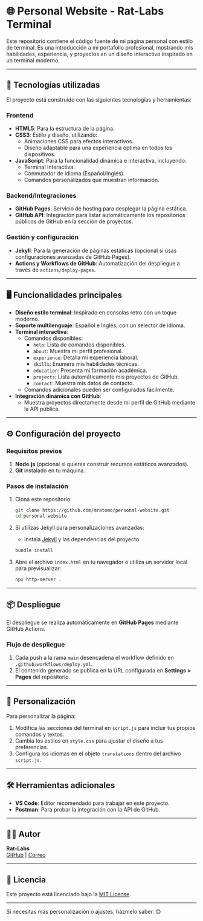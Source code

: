 # 🌐 Personal Website - Rat-Labs Terminal

Este repositorio contiene el código fuente de mi página personal con estilo de terminal. Es una introducción a mi portafolio profesional, mostrando mis habilidades, experiencia, y proyectos en un diseño interactivo inspirado en un terminal moderno.

---

## 🚀 Tecnologías utilizadas

El proyecto está construido con las siguientes tecnologías y herramientas:

### **Frontend**
- **HTML5**: Para la estructura de la página.
- **CSS3**: Estilo y diseño, utilizando:
  - Animaciones CSS para efectos interactivos.
  - Diseño adaptable para una experiencia óptima en todos los dispositivos.
- **JavaScript**: Para la funcionalidad dinámica e interactiva, incluyendo:
  - Terminal interactiva.
  - Conmutador de idioma (Español/Inglés).
  - Comandos personalizados que muestran información.

### **Backend/Integraciones**
- **GitHub Pages**: Servicio de hosting para desplegar la página estática.
- **GitHub API**: Integración para listar automáticamente los repositorios públicos de GitHub en la sección de proyectos.

### **Gestión y configuración**
- **Jekyll**: Para la generación de páginas estáticas (opcional si usas configuraciones avanzadas de GitHub Pages).
- **Actions y Workflows de GitHub**: Automatización del despliegue a través de `actions/deploy-pages`.

---

## 🖥️ Funcionalidades principales

- **Diseño estilo terminal**: Inspirado en consolas retro con un toque moderno.
- **Soporte multilenguaje**: Español e Inglés, con un selector de idioma.
- **Terminal interactiva**:
  - Comandos disponibles:
    - `help`: Lista de comandos disponibles.
    - `about`: Muestra mi perfil profesional.
    - `experience`: Detalla mi experiencia laboral.
    - `skills`: Enumera mis habilidades técnicas.
    - `education`: Presenta mi formación académica.
    - `projects`: Lista automáticamente mis proyectos de GitHub.
    - `contact`: Muestra mis datos de contacto.
  - Comandos adicionales pueden ser configurados fácilmente.
- **Integración dinámica con GitHub**:
  - Muestra proyectos directamente desde mi perfil de GitHub mediante la API pública.

---

## ⚙️ Configuración del proyecto

### **Requisitos previos**
1. **Node.js** (opcional si quieres construir recursos estáticos avanzados).
2. **Git** instalado en tu máquina.

### **Pasos de instalación**
1. Clona este repositorio:
   ```bash
   git clone https://github.com/mratomo/personal-website.git
   cd personal-website
   ```
2. Si utilizas Jekyll para personalizaciones avanzadas:
   - Instala [Jekyll](https://jekyllrb.com/docs/installation/) y las dependencias del proyecto.
   ```bash
   bundle install
   ```

3. Abre el archivo `index.html` en tu navegador o utiliza un servidor local para previsualizar:
   ```bash
   npx http-server .
   ```

---

## 📦 Despliegue

El despliegue se realiza automáticamente en **GitHub Pages** mediante GitHub Actions. 

### **Flujo de despliegue**
1. Cada push a la rama `main` desencadena el workflow definido en `.github/workflows/deploy.yml`.
2. El contenido generado se publica en la URL configurada en **Settings > Pages** del repositorio.

---

## 🌟 Personalización

Para personalizar la página:
1. Modifica las secciones del terminal en `script.js` para incluir tus propios comandos y textos.
2. Cambia los estilos en `style.css` para ajustar el diseño a tus preferencias.
3. Configura los idiomas en el objeto `translations` dentro del archivo `script.js`.

---

## 🛠️ Herramientas adicionales

- **VS Code**: Editor recomendado para trabajar en este proyecto.
- **Postman**: Para probar la integración con la API de GitHub.

---

## 🧑‍💻 Autor

**Rat-Labs**  
[GitHub](https://github.com/mratomo) | [Correo](mailto:Operador_rata@pm.me)

---

## 📄 Licencia

Este proyecto está licenciado bajo la [MIT License](LICENSE).

---

Si necesitas más personalización o ajustes, házmelo saber. 😊
